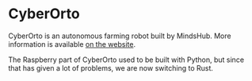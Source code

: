 # CyberOrto

CyberOrto is an autonomous farming robot built by MindsHub. More information is available [on the website](https://mindshub.it/progetto-cyberorto/).

The Raspberry part of CyberOrto used to be built with Python, but since that has given a lot of problems, we are now switching to Rust.
